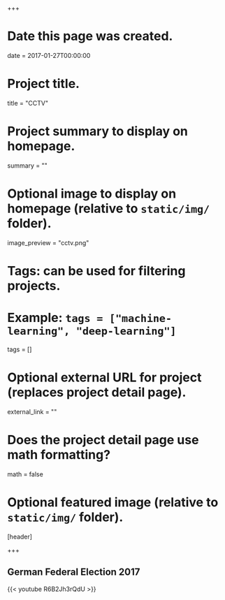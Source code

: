 +++
# Date this page was created.
date = 2017-01-27T00:00:00

# Project title.
title = "CCTV"

# Project summary to display on homepage.
summary = ""

# Optional image to display on homepage (relative to `static/img/` folder).
image_preview = "cctv.png"

# Tags: can be used for filtering projects.
# Example: `tags = ["machine-learning", "deep-learning"]`
tags = []

# Optional external URL for project (replaces project detail page).
external_link = ""

# Does the project detail page use math formatting?
math = false

# Optional featured image (relative to `static/img/` folder).
[header]


+++

## German Federal Election 2017
{{< youtube R6B2Jh3rQdU >}} 

